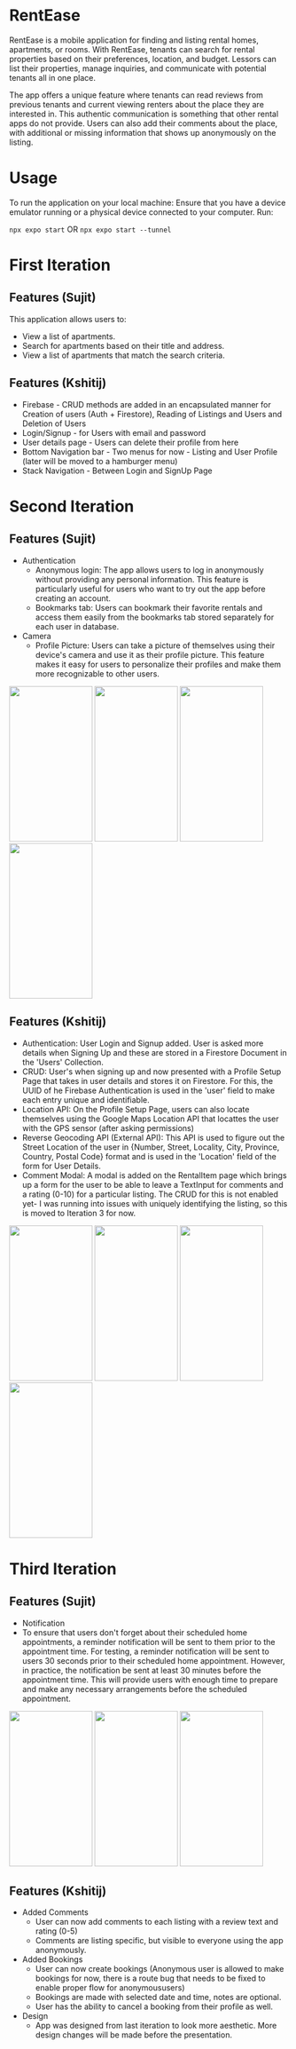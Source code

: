 # RentEase
RentEase is a mobile application for finding and listing rental homes, apartments, or rooms. With RentEase, tenants can search for rental properties based on their preferences, location, and budget. Lessors can list their properties, manage inquiries, and communicate with potential tenants all in one place.

The app offers a unique feature where tenants can read reviews from previous tenants and current viewing renters about the place they are interested in. This authentic communication is something that other rental apps do not provide. Users can also add their comments about the place, with additional or missing information that shows up anonymously on the listing.

# Usage
To run the application on your local machine:
Ensure that you have a device emulator running or a physical device connected to your computer.
Run:

`npx expo start` OR `npx expo start --tunnel`

# First Iteration
## Features (Sujit)
This application allows users to:
* View a list of apartments.
* Search for apartments based on their title and address.
* View a list of apartments that match the search criteria.

## Features (Kshitij)
* Firebase - CRUD methods are added in an encapsulated manner for Creation of users (Auth + Firestore), Reading of Listings and Users and Deletion of Users
* Login/Signup - for Users with email and password
* User details page - Users can delete their profile from here
* Bottom Navigation bar - Two menus for now - Listing and User Profile (later will be moved to a hamburger menu)
* Stack Navigation - Between Login and SignUp Page

# Second Iteration 
## Features  (Sujit)
- Authentication
  - Anonymous login: The app allows users to log in anonymously without providing any personal information. This feature is       particularly useful for users who want to try out the app before creating an account.
  - Bookmarks tab: Users can bookmark their favorite rentals and access them easily from the bookmarks tab stored separately for each user in database.
- Camera 
  - Profile Picture:  Users can take a picture of themselves using their device's camera and use it as their profile picture.      This feature makes it easy for users to personalize their profiles and make them more recognizable to other users.


 <p float="left"> 
<img src="https://media.github.khoury.northeastern.edu/user/14110/files/0014cf26-1e84-423d-b1df-118c9e3d3031" width="150" height="280">
<img src="https://media.github.khoury.northeastern.edu/user/14110/files/5e14b808-4f5c-4a92-89d7-9de564656813" width="150" height="280">
<img src="https://media.github.khoury.northeastern.edu/user/14110/files/c9c0de5c-23e3-4d00-a6dc-978be6714e93" width="150" height="280">
<img src="https://media.github.khoury.northeastern.edu/user/14110/files/3377d5e4-8d5e-4d6f-84df-24e7ca36abb3" width="150" height="280">
</p>

## Features (Kshitij)
- Authentication: User Login and Signup added. User is asked more details when Signing Up and these are stored in a Firestore Document in the 'Users' Collection.
- CRUD: User's when signing up and now presented with a Profile Setup Page that takes in user details and stores it on Firestore. For this, the UUID of he Firebase Authentication is used in the 'user' field to make each entry unique and identifiable.
- Location API: On the Profile Setup Page, users can also locate themselves using the Google Maps Location API that locattes the user with the GPS sensor (after asking permissions)
- Reverse Geocoding API (External API): This API is used to figure out the Street Location of the user in {Number, Street, Locality, City, Province, Country, Postal Code} format and is used in the 'Location' field of the form for User Details.
- Comment Modal: A modal is added on the RentalItem page which brings up a form for the user to be able to leave a TextInput for comments and a rating (0-10) for a particular listing. The CRUD for this is not enabled yet- I was running into issues with uniquely identifying the listing, so this is moved to Iteration 3 for now.
 <p float="left"> 
<img src="https://media.github.khoury.northeastern.edu/user/14110/files/44ebb282-5b58-4fca-86aa-9b3e0fc62982" width="150" height="280">
<img src="https://media.github.khoury.northeastern.edu/user/14110/files/4a268083-e551-44e3-9306-e4a798389f52" width="150" height="280">
<img src="https://media.github.khoury.northeastern.edu/user/14110/files/3df69f5b-1054-4735-aabb-3561f04a7d57" width="150" height="280">

<img src="https://media.github.khoury.northeastern.edu/user/14110/files/0028ca7a-3ec0-4cc1-8832-293be34537d9" width="150" height="280">

</p>

# Third Iteration 
## Features  (Sujit)
- Notification
 - To ensure that users don't forget about their scheduled home appointments, a reminder notification will be sent to them prior to the appointment time. For testing, a reminder notification will be sent to users 30 seconds prior to their scheduled home appointment. However, in practice,  the notification be sent at least 30 minutes before the appointment time. This will provide users with enough time to prepare and make any necessary arrangements before the scheduled appointment.
<img src="[https://media.github.khoury.northeastern.edu/user/14110/files/0014cf26-1e84-423d-b1df-118c9e3d3031](https://media.github.khoury.northeastern.edu/user/14110/files/8ad6aaee-e103-4a52-9928-cf9308790ade)" width="150" height="280">
<img src="[https://media.github.khoury.northeastern.edu/user/14110/files/5e14b808-4f5c-4a92-89d7-9de564656813](https://media.github.khoury.northeastern.edu/user/14110/files/63ae4daa-ebc4-4310-ae86-7da6637385cd)" width="150" height="280">
<img src="[https://media.github.khoury.northeastern.edu/user/14110/files/c9c0de5c-23e3-4d00-a6dc-978be6714e93](https://media.github.khoury.northeastern.edu/user/14110/files/23627aea-c74e-42c7-8b9b-9fdda5dbb99e)" width="150" height="280">

## Features (Kshitij)
- Added Comments
  - User can now add comments to each listing with a review text and rating (0-5)
  - Comments are listing specific, but visible to everyone using the app anonymously.
- Added Bookings
  - User can now create bookings (Anonymous user is allowed to make bookings for now, there is a route bug that needs to be fixed to enable proper flow for anonymoususers)
  - Bookings are made with selected date and time, notes are optional.
  - User has the ability to cancel a booking from their profile as well.
- Design
  - App was designed from last iteration to look more aesthetic. More design changes will be made before the presentation.
